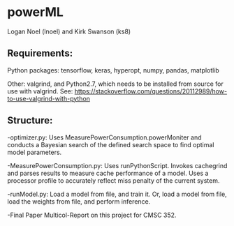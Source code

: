# powerML
Logan Noel (lnoel) and Kirk Swanson (ks8)

## Requirements: 

Python packages: tensorflow, keras, hyperopt, numpy, pandas, matplotlib

Other: valgrind, and Python2.7, which needs to be installed from source for use with valgrind. See: https://stackoverflow.com/questions/20112989/how-to-use-valgrind-with-python


## Structure:

-optimizer.py: Uses MeasurePowerConsumption.powerMoniter and conducts a Bayesian search of the defined search space to find optimal model parameters.

-MeasurePowerConsumption.py: Uses runPythonScript. Invokes cachegrind and parses results to measure cache performance of a model. Uses a processor profile to accurately reflect miss penalty of the current system. 
 
-runModel.py: Load a model from file, and train it. Or, load a model from file, load the weights from file, and perform inference.

-Final Paper Multicol-Report on this project for CMSC 352.